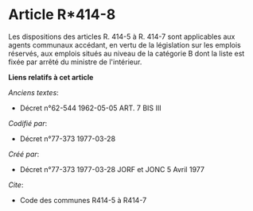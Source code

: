 # Article R*414-8

Les dispositions des articles R. 414-5 à R. 414-7 sont applicables aux agents communaux accédant, en vertu de la législation
sur les emplois réservés, aux emplois situés au niveau de la catégorie B dont la liste est fixée par arrêté du ministre de
l'intérieur.

**Liens relatifs à cet article**

_Anciens textes_:

  - Décret n°62-544 1962-05-05 ART. 7 BIS III

_Codifié par_:

  - Décret n°77-373 1977-03-28

_Créé par_:

  - Décret n°77-373 1977-03-28 JORF et JONC 5 Avril 1977

_Cite_:

  - Code des communes R414-5 à R414-7
